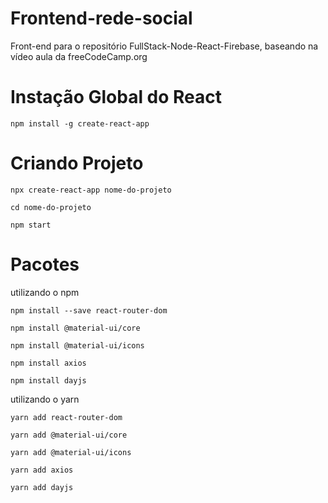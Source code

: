 # Frontend-rede-social

Front-end para o repositório FullStack-Node-React-Firebase, baseando na vídeo aula da freeCodeCamp.org


# Instação Global do React  
`npm install -g create-react-app`

# Criando Projeto

`npx create-react-app nome-do-projeto`

`cd nome-do-projeto`

`npm start`

# Pacotes

utilizando o npm

`npm install --save react-router-dom `

`npm install @material-ui/core`

`npm install @material-ui/icons`

`npm install axios`

`npm install dayjs`

utilizando o yarn

`yarn add react-router-dom `

`yarn add @material-ui/core`

`yarn add @material-ui/icons`

`yarn add axios`

`yarn add dayjs`
